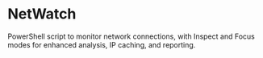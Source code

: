 # NetWatch
PowerShell script to monitor network connections, with Inspect and Focus modes for enhanced analysis, IP caching, and reporting.
